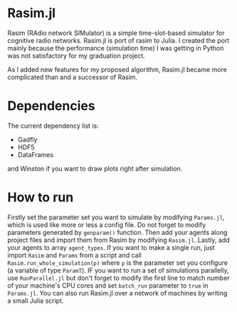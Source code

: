 # Rasim.jl

Rasim (RAdio network SIMulator) is a simple time-slot-based simulator for cognitive radio
networks. Rasim.jl is port of rasim to Julia. I created the port mainly because the
performance (simulation time) I was getting in Python was not satisfactory for my graduation
project.

As I added new features for my proposed algorithm, Rasim.jl became more complicated than and
a successor of Rasim.

# Dependencies

The current dependency list is:

* Gadfly
* HDF5
* DataFrames

and Winston if you want to draw plots right after simulation.

# How to run

Firstly set the parameter set you want to simulate by modifying `Params.jl`, which is used like more or less a config file. Do not forget to modify parameters generated by `genparam()` function. Then add your agents along project files and import them from Rasim by modifying `Rasim.jl`. Lastly, add your agents to array `agent_types`. If you want to make a single run, just import `Rasim` and `Params` from a script and call `Rasim.run_whole_simulation(p)` where `p` is the parameter set you configure (a variable of type `ParamT`). IF you want to run a set of simulations parallelly, use `RunParallel.jl` but don't forget to modify the first line to match number of your machine's CPU cores and set `batch_run` parameter to `true` in `Params.jl`. You can also run Rasim.jl over a network of machines by writing a small Julia script.
